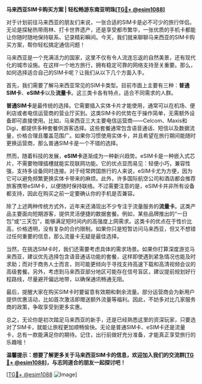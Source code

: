 **马来西亚SIM卡购买方案 | 轻松畅游东南亚明珠[[TG💪+ @esim1088](https://t.me/s/esim1088)]**

对于计划前往马来西亚的朋友们来说，一张合适的SIM卡是必不可少的旅行伴侣。无论是探秘热带雨林、打卡世界遗产，还是享受都市繁华，一张优质的手机卡都能让你随时随地保持联系、记录精彩瞬间。今天，我们就来聊聊马来西亚的SIM卡购买方案，帮你轻松搞定通信问题！

马来西亚是一个充满活力的国家，这里不仅有令人流连忘返的自然美景，还有现代化的城市设施。在这样一个地方旅行，拥有稳定可靠的网络支持至关重要。那么，如何选择适合自己的SIM卡呢？让我们从以下几个方面入手。

首先，我们需要了解马来西亚常见的SIM卡类型。目前市面上主要有三种：**普通SIM卡**、**eSIM卡**以及**流量卡**。这三类卡各有特点，适合不同需求的人群。

**普通SIM卡**是最传统的选择。它需要插入实体卡片才能使用，通常可以在机场、便利店或者电信运营商的营业厅买到。这类SIM卡的优势在于操作简单，无需额外设备即可直接使用。比如，马来西亚三大主要电信运营商——Celcom、Maxis和Digi，都提供多种套餐供游客选择。这些套餐通常包含语音通话、短信以及数据流量，价格合理且覆盖范围广。如果你习惯使用实体卡，并且希望在旅行期间能随时更换运营商，那么普通SIM卡是一个不错的选择。

然而，随着科技的发展，**eSIM卡**逐渐成为一种新兴趋势。eSIM卡是一种嵌入式芯片，不需要物理插槽就能实现联网功能。它的优点显而易见：轻便小巧，兼容性强，支持多设备同时连接。对于经常跨国旅行的人来说，eSIM卡尤为方便，因为它可以避免频繁更换实体卡带来的麻烦。此外，许多国际航空公司和酒店都会推荐旅客携带eSIM卡，以便随时保持联络。不过需要注意的是，eSIM卡并非所有设备都支持，因此在购买之前一定要确认你的手机是否兼容。

除了上述两种传统方式外，近年来还涌现出不少专注于流量服务的**流量卡**。这类产品主要面向短期游客，提供灵活便捷的数据套餐。例如，某些品牌推出的“一日包”或“三天包”，能够满足短时间内的高强度上网需求。这类卡的优点在于性价比高，价格透明，没有复杂的合约限制。如果你只是短暂访问马来西亚，但又不想错过任何重要的信息，那么流量卡无疑是最佳选择。

当然，在挑选SIM卡时，我们还需要考虑具体的需求场景。如果你打算深度游览马来西亚，建议优先选择包含语音通话功能的套餐，这样即使遇到紧急情况也能及时求助；而对于商务人士而言，则可能更倾向于寻找支持高速下载和高清视频会议的高级套餐。另外，考虑到马来西亚部分地区可能存在信号盲区，建议提前规划好行程路线，尽量避开偏远地带，以确保通讯畅通无阻。

最后，提醒大家在购买SIM卡时要留意有效期和剩余流量。部分运营商会为新用户提供优惠活动，比如首次激活即赠送额外流量等福利。因此，不妨多对比几家服务商的政策，争取享受到更多实惠。

总之，无论你是初次踏足马来西亚的新手，还是已经熟悉这里的资深玩家，只要选对了SIM卡，就能让旅程更加顺畅愉快。无论是普通SIM卡、eSIM卡还是流量卡，总有一款能满足你的期待。记住，出行前做好充分准备，才能真正享受旅行的乐趣哦！

**温馨提示：想要了解更多关于马来西亚SIM卡的信息，欢迎加入我们的交流群[[TG💪+ @esim1088](https://t.me/s/esim1088)]，与志同道合的朋友一起探讨吧！**

[[TG💪+ @esim1088](https://t.me/s/esim1088) ![Image](https://i.postimg.cc/4NQfJmqS/Snipaste-2025-05-13-00-14-12.png)]